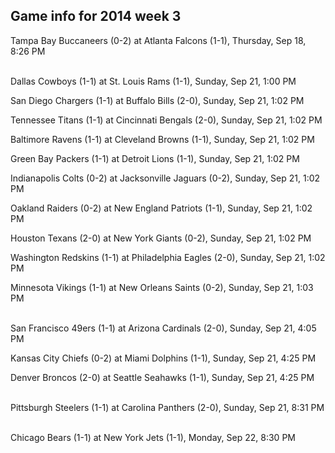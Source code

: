 ## Game info for 2014 week 3
Tampa Bay Buccaneers (0-2) at Atlanta Falcons (1-1), Thursday, Sep 18, 8:26 PM

<br/>Dallas Cowboys (1-1) at St. Louis Rams (1-1), Sunday, Sep 21, 1:00 PM

San Diego Chargers (1-1) at Buffalo Bills (2-0), Sunday, Sep 21, 1:02 PM

Tennessee Titans (1-1) at Cincinnati Bengals (2-0), Sunday, Sep 21, 1:02 PM

Baltimore Ravens (1-1) at Cleveland Browns (1-1), Sunday, Sep 21, 1:02 PM

Green Bay Packers (1-1) at Detroit Lions (1-1), Sunday, Sep 21, 1:02 PM

Indianapolis Colts (0-2) at Jacksonville Jaguars (0-2), Sunday, Sep 21, 1:02 PM

Oakland Raiders (0-2) at New England Patriots (1-1), Sunday, Sep 21, 1:02 PM

Houston Texans (2-0) at New York Giants (0-2), Sunday, Sep 21, 1:02 PM

Washington Redskins (1-1) at Philadelphia Eagles (2-0), Sunday, Sep 21, 1:02 PM

Minnesota Vikings (1-1) at New Orleans Saints (0-2), Sunday, Sep 21, 1:03 PM

<br/>San Francisco 49ers (1-1) at Arizona Cardinals (2-0), Sunday, Sep 21, 4:05 PM

Kansas City Chiefs (0-2) at Miami Dolphins (1-1), Sunday, Sep 21, 4:25 PM

Denver Broncos (2-0) at Seattle Seahawks (1-1), Sunday, Sep 21, 4:25 PM

<br/>Pittsburgh Steelers (1-1) at Carolina Panthers (2-0), Sunday, Sep 21, 8:31 PM

<br/>Chicago Bears (1-1) at New York Jets (1-1), Monday, Sep 22, 8:30 PM


